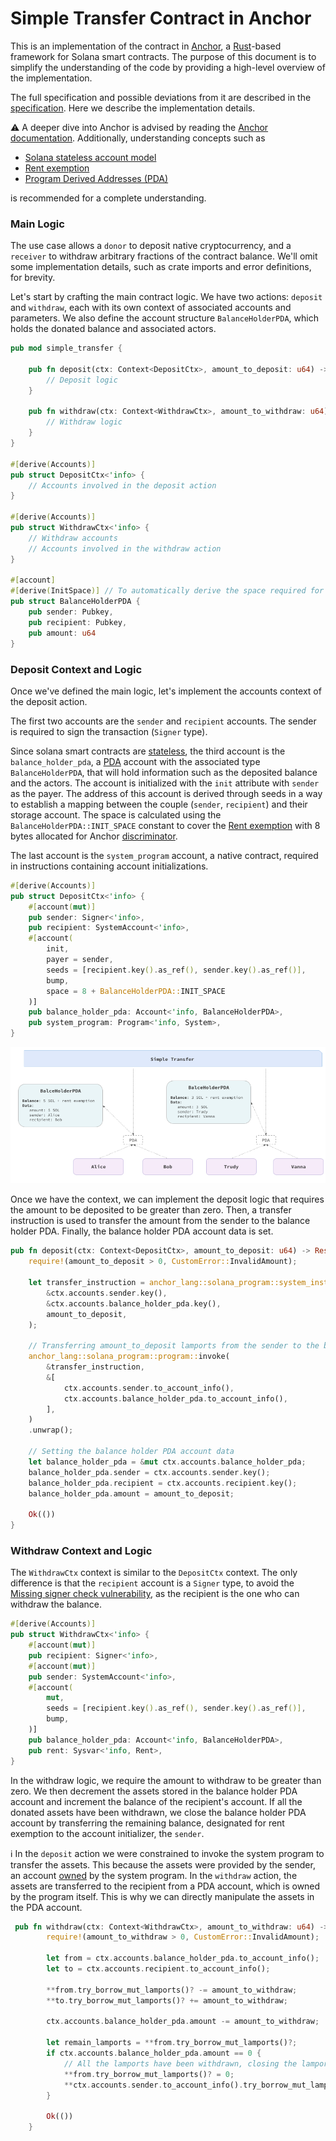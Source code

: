 # Simple Transfer Contract in Anchor

This is an implementation of the contract in [Anchor](https://www.anchor-lang.com), a [Rust](https://www.rust-lang.org)-based framework for Solana smart contracts. The purpose of this document is to simplify the understanding of the code by providing a high-level overview of the implementation.

The full specification and possible deviations from it are described in the [specification](../../README.md). Here we describe the implementation details.

⚠️ A deeper dive into Anchor is advised by reading the [Anchor documentation](https://www.anchor-lang.com). Additionally, understanding concepts such as 
- [Solana stateless account model](https://solanacookbook.com/core-concepts/accounts.html#facts)
- [Rent exemption](https://solanacookbook.com/core-concepts/accounts.html#rent)
- [Program Derived Addresses (PDA)](https://solanacookbook.com/core-concepts/pdas.html#facts)

is recommended for a complete understanding.


### Main Logic

The use case allows a `donor` to deposit native cryptocurrency, and a `receiver` to withdraw arbitrary fractions of the contract balance. We'll omit some implementation details, such as crate imports and error definitions, for brevity.

Let's start by crafting the main contract logic. We have two actions: `deposit` and `withdraw`, each with its own context of associated accounts and parameters. We also define the account structure `BalanceHolderPDA`, which holds the donated balance and associated actors.


```rust
pub mod simple_transfer {

    pub fn deposit(ctx: Context<DepositCtx>, amount_to_deposit: u64) -> Result<()> {
        // Deposit logic
    }

    pub fn withdraw(ctx: Context<WithdrawCtx>, amount_to_withdraw: u64) -> Result<()> {
        // Withdraw logic
    }
}

#[derive(Accounts)]
pub struct DepositCtx<'info> {
    // Accounts involved in the deposit action
}

#[derive(Accounts)]
pub struct WithdrawCtx<'info> {
    // Withdraw accounts
    // Accounts involved in the withdraw action
}

#[account]
#[derive(InitSpace)] // To automatically derive the space required for the account
pub struct BalanceHolderPDA {
    pub sender: Pubkey,
    pub recipient: Pubkey,
    pub amount: u64
}
```

### Deposit Context and Logic
Once we've defined the main logic, let's implement the accounts context of the deposit action.

The first two accounts are the `sender` and `recipient` accounts. The sender is required to sign the transaction (`Signer` type). 

Since solana smart contracts are [stateless]((https://solanacookbook.com/core-concepts/accounts.html#facts)), the third account is the `balance_holder_pda`, a [PDA](https://solanacookbook.com/core-concepts/pdas.html#facts) account with the associated type `BalanceHolderPDA`, that will hold information such as the deposited balance and the actors. The account is initialized with the `init` attribute with `sender` as the payer. The address of this account is derived through seeds in a way to establish a mapping between the couple (`sender`, `recipient`) and their storage account. The space is calculated using the `BalanceHolderPDA::INIT_SPACE` constant to cover the [Rent exemption](https://solanacookbook.com/core-concepts/accounts.html#rent) with 8 bytes allocated for Anchor [discriminator](https://book.anchor-lang.com/anchor_bts/discriminator.html). 


The last account is the `system_program` account, a native contract, required in instructions containing account initializations.

```rust
#[derive(Accounts)]
pub struct DepositCtx<'info> {
    #[account(mut)]
    pub sender: Signer<'info>,
    pub recipient: SystemAccount<'info>,
    #[account(
        init, 
        payer = sender, 
        seeds = [recipient.key().as_ref(), sender.key().as_ref()],
        bump,
        space = 8 + BalanceHolderPDA::INIT_SPACE
    )]
    pub balance_holder_pda: Account<'info, BalanceHolderPDA>,
    pub system_program: Program<'info, System>,
}
```

![Contract Accounts](./SimpleTransfer.png)


Once we have the context, we can implement the deposit logic that requires the amount to be deposited to be greater than zero. Then, a transfer instruction is used to transfer the amount from the sender to the balance holder PDA. Finally, the balance holder PDA account data is set.

```rust
pub fn deposit(ctx: Context<DepositCtx>, amount_to_deposit: u64) -> Result<()> {
    require!(amount_to_deposit > 0, CustomError::InvalidAmount);

    let transfer_instruction = anchor_lang::solana_program::system_instruction::transfer(
        &ctx.accounts.sender.key(),
        &ctx.accounts.balance_holder_pda.key(),
        amount_to_deposit,
    );

    // Transferring amount_to_deposit lamports from the sender to the balance holder PDA
    anchor_lang::solana_program::program::invoke(
        &transfer_instruction,
        &[
            ctx.accounts.sender.to_account_info(),
            ctx.accounts.balance_holder_pda.to_account_info(),
        ],
    )
    .unwrap();

    // Setting the balance holder PDA account data
    let balance_holder_pda = &mut ctx.accounts.balance_holder_pda;
    balance_holder_pda.sender = ctx.accounts.sender.key();
    balance_holder_pda.recipient = ctx.accounts.recipient.key();
    balance_holder_pda.amount = amount_to_deposit;

    Ok(())
}
```

### Withdraw Context and Logic

The `WithdrawCtx` context is similar to the `DepositCtx` context. The only difference is that the `recipient` account is a `Signer` type, to avoid the [Missing signer check vulnerability](https://neodyme.io/en/blog/solana_common_pitfalls/#missing-signer-check), as the recipient is the one who can withdraw the balance.


```rust
#[derive(Accounts)]
pub struct WithdrawCtx<'info> {
    #[account(mut)]
    pub recipient: Signer<'info>,
    #[account(mut)]
    pub sender: SystemAccount<'info>,
    #[account(
        mut, 
        seeds = [recipient.key().as_ref(), sender.key().as_ref()],
        bump,
    )]
    pub balance_holder_pda: Account<'info, BalanceHolderPDA>,
    pub rent: Sysvar<'info, Rent>,
}
```

In the withdraw logic, we require the amount to withdraw to be greater than zero. We then decrement the assets stored in the balance holder PDA account and increment the balance of the recipient's account. If all the donated assets have been withdrawn, we close the balance holder PDA account by transferring the remaining balance, designated for rent exemption to the account initializer, the `sender`.

ℹ️ In the `deposit` action we were constrained to invoke the system program to transfer the assets. This because the assets were provided by the sender, an account [owned](https://solanacookbook.com/core-concepts/accounts.html#account-model) by the system program. In the `withdraw` action, the assets are transferred to the recipient from a PDA account, which is owned by the program itself. This is why we can directly manipulate the assets in the PDA account.

```rust
 pub fn withdraw(ctx: Context<WithdrawCtx>, amount_to_withdraw: u64) -> Result<()> {
        require!(amount_to_withdraw > 0, CustomError::InvalidAmount);

        let from = ctx.accounts.balance_holder_pda.to_account_info();
        let to = ctx.accounts.recipient.to_account_info();

        **from.try_borrow_mut_lamports()? -= amount_to_withdraw;
        **to.try_borrow_mut_lamports()? += amount_to_withdraw;

        ctx.accounts.balance_holder_pda.amount -= amount_to_withdraw;

        let remain_lamports = **from.try_borrow_mut_lamports()?;
        if ctx.accounts.balance_holder_pda.amount == 0 {
            // All the lamports have been withdrawn, closing the lamports holder account account
            **from.try_borrow_mut_lamports()? = 0;
            **ctx.accounts.sender.to_account_info().try_borrow_mut_lamports()? += remain_lamports;
        }

        Ok(())
    }
```